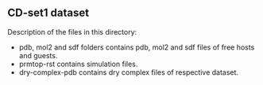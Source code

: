 ## CD-set1 dataset
Description of the files in this directory:
- pdb, mol2 and sdf folders contains pdb, mol2 and sdf files of free hosts and guests.
- prmtop-rst contains simulation files.
- dry-complex-pdb contains dry complex files of respective dataset.